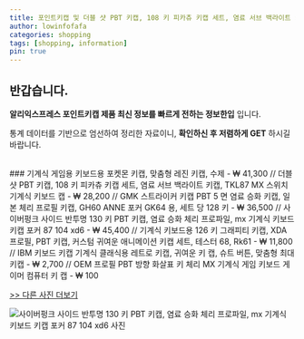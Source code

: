 ```yaml
---
title: 포인트키캡 및 더블 샷 PBT 키캡, 108 키 피카츄 키캡 세트, 염료 서브 백라이트 키캡, TKL87 MX 스위치 기계식 키보드 캡 
author: lowinfofafa
categories: shopping
tags: [shopping, information]
pin: true
---
```


## 반갑습니다. 

**알리익스프레스 포인트키캡 제품 최신 정보를 빠르게 전하는 정보한입** 입니다.

통계 데이터를 기반으로 엄선하여 정리한 자료이니, **확인하신 후 저렴하게 GET** 하시길 바랍니다.

<br >
### 기계식 게임용 키보드용 포켓몬 키캡, 맞춤형 레진 키캡, 수제  - ₩ 41,300 // 더블 샷 PBT 키캡, 108 키 피카츄 키캡 세트, 염료 서브 백라이트 키캡, TKL87 MX 스위치 기계식 키보드 캡  - ₩ 28,200 // GMK 스트라이커 키캡 PBT 5 면 염료 승화 키캡, 일본 체리 프로필 키캡, GH60 ANNE 포커 GK64 용, 세트 당 128 키  - ₩ 36,500 // 사이버펑크 사이드 반투명 130 키 PBT 키캡, 염료 승화 체리 프로파일, mx 기계식 키보드 키캡 포커 87 104 xd6  - ₩ 45,400 // 기계식 키보드용 126 키 그래피티 키캡, XDA 프로필, PBT 키캡, 커스텀 귀여운 애니메이션 키캡 세트, 테스터 68, Rk61  - ₩ 11,800 // IBM 키보드 키캡 기계식 클래식용 레트로 키캡, 귀여운 키 캡, 슈트 버튼, 맞춤형 최대 키캡  - ₩ 2,700 // OEM 프로필 PBT 방향 화살표 키 체리 MX 기계식 게임 키보드 게이머 컴퓨터 키 캡  - ₩ 100

[>> 다른 사진 더보기](https://alongwithus.com/포인트키캡-1362)

![사이버펑크 사이드 반투명 130 키 PBT 키캡, 염료 승화 체리 프로파일, mx 기계식 키보드 키캡 포커 87 104 xd6  사진](https://ae04.alicdn.com/kf/S38b64bb7d59944269a0f2afc2cb59820V/Cyberpunk-Side-Translucent-130-Key-PBT-keycaps-Dye-Sublimation-Cherry-Profile-For-mx-Mechanical-Keyboard-Keycap.jpg)
                        